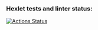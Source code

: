 ### Hexlet tests and linter status:
[![Actions Status](https://github.com/cushog74/frontend-project-44/workflows/hexlet-check/badge.svg)](https://github.com/cushog74/frontend-project-44/actions)